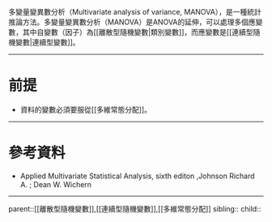多變量變異數分析（Multivariate analysis of variance, MANOVA），是一種統計推論方法。多變量變異數分析（MANOVA）是ANOVA的延伸，可以處理多個應變數，其中自變數（因子）為[[離散型隨機變數|類別變數]]，而應變數是[[連續型隨機變數|連續型變數]]。
- - -
# 前提
- 資料的變數必須要服從[[多維常態分配]]。
- - -
# 參考資料
- Applied Multivariate Statistical Analysis, sixth editon ,Johnson Richard A. ;  Dean W. Wichern
- - -
parent::[[離散型隨機變數]],[[連續型隨機變數]],[[多維常態分配]]
sibling::
child::